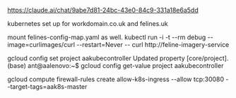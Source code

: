 https://claude.ai/chat/9abe7d81-24bc-43e0-84c9-331a18e6a5dd

kubernetes set up for workdomain.co.uk and felines.uk

mount felines-config-map.yaml as well.
kubectl run -i -t --rm debug --image=curlimages/curl --restart=Never -- curl http://feline-imagery-service

gcloud config set project aakubecontroller
Updated property [core/project].
(base) ant@aalenovo:~$ gcloud config get-value project
aakubecontroller

gcloud compute firewall-rules create allow-k8s-ingress --allow tcp:30080 --target-tags=aak8s-master 

